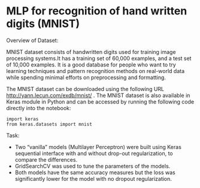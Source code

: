 # MLP for recognition of hand written digits (MNIST)

Overview of Dataset:

MNIST dataset consists of handwritten digits used for training image processing systems.It has a training set of 60,000 examples, and a test set of 10,000 examples. It is a good database for people who want to try learning techniques and pattern recognition methods on real-world data while spending minimal efforts on preprocessing and formatting.

The MNIST dataset can be downloaded using the following URL http://yann.lecun.com/exdb/mnist/ 
. The MNIST dataset is also available in Keras module in Python and can be accessed by running the following code directly into the notebook:
```
import keras
from keras.datasets import mnist
```
Task:

- Two “vanilla” models (Multilayer Perceptron) were built using Keras sequential interface with and without drop-out regularization, to compare the differences. 
- GridSearchCV was used to tune the parameters of the models. 
- Both models have the same accuracy measures but the loss was significantly lower for the model with no dropout regularization.
